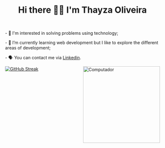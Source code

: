 <h1 align="center"  height="30px" >Hi there 👋🏻 I'm Thayza Oliveira </h1> 

<br>


<div align="center">
    <p align="left">
      - 👀 I'm interested in solving problems using technology; 
    </p>
     <p align="left">
      - 🚀 I’m currently learning web development but I like to explore the different areas of development;
    </p>
    <p align="left">
      - 🗣 You can contact me via <a href="https://www.linkedin.com/in/tthayza-oliveira/" target="_blank">Linkedin</a>.
    </p>
</div>
     <div>
      <img src="https://github-readme-stats.vercel.app/api/top-langs/?username=tthayza&show_icons=true&layout=compact&theme=dracula"  width="250px" align="right" alt="Computador"> </div>

 [![GitHub Streak](https://streak-stats.demolab.com?user=tthayza&theme=dracula&border_radius=5.2)](https://git.io/streak-stats)

<br>





